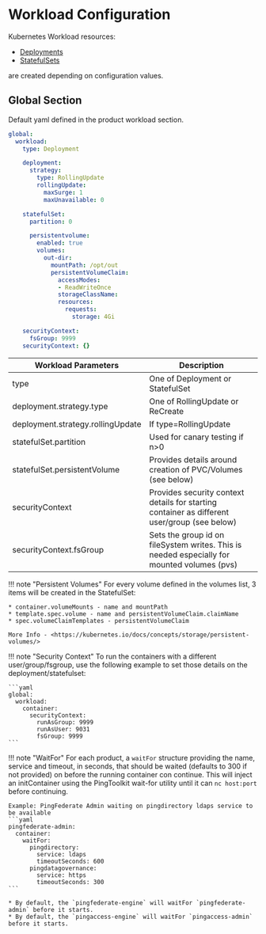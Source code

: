 # Workload Configuration

Kubernetes Workload resources:

* [Deployments](https://kubernetes.io/docs/concepts/workloads/controllers/deployment/)
* [StatefulSets](https://kubernetes.io/docs/concepts/workloads/controllers/statefulset/)

are created depending on configuration values.

## Global Section

Default yaml defined in the product workload section.

```yaml
global:
  workload:
    type: Deployment

    deployment:
      strategy:
        type: RollingUpdate
        rollingUpdate:
          maxSurge: 1
          maxUnavailable: 0

    statefulSet:
      partition: 0

      persistentvolume:
        enabled: true
        volumes:
          out-dir:
            mountPath: /opt/out
            persistentVolumeClaim:
              accessModes:
              - ReadWriteOnce
              storageClassName:
              resources:
                requests:
                  storage: 4Gi

    securityContext:
      fsGroup: 9999
    securityContext: {}
```

| Workload Parameters               | Description                                                                                  |
| --------------------------------- | -------------------------------------------------------------------------------------------- |
| type                              | One of Deployment or StatefulSet                                                             |
| deployment.strategy.type          | One of RollingUpdate or ReCreate                                                             |
| deployment.strategy.rollingUpdate | If type=RollingUpdate                                                                        |
| statefulSet.partition             | Used for canary testing if n>0                                                               |
| statefulSet.persistentVolume      | Provides details around creation of PVC/Volumes (see below)                                  |
| securityContext                   | Provides security context details for starting container as different user/group (see below) |
| securityContext.fsGroup           | Sets the group id on fileSystem writes.  This is needed especially for mounted volumes (pvs) |

!!! note "Persistent Volumes"
    For every volume defined in the volumes list, 3 items will be
    created in the StatefulSet:

    * container.volumeMounts - name and mountPath
    * template.spec.volume - name and persistentVolumeClaim.claimName
    * spec.volumeClaimTemplates - persistentVolumeClaim

    More Info - <https://kubernetes.io/docs/concepts/storage/persistent-volumes/>

!!! note "Security Context"
    To run the containers with a different user/group/fsgroup, use the following
    example to set those details on the deployment/statefulset:

    ```yaml
    global:
      workload:
        container:
          securityContext:
            runAsGroup: 9999
            runAsUser: 9031
            fsGroup: 9999
    ```

!!! note "WaitFor"
    For each product, a `waitFor` structure providing the name, service and timeout, in seconds,
    that should be waited (defaults to 300 if not provided) on before the running container con continue.  This
    will inject an initContainer using the PingToolkit wait-for utility until it
    can `nc host:port` before continuing.

    Example: PingFederate Admin waiting on pingdirectory ldaps service to be available
    ```yaml
    pingfederate-admin:
      container:
        waitFor:
          pingdirectory:
            service: ldaps
            timeoutSeconds: 600
          pingdatagovernance:
            service: https
            timeoutSeconds: 300
    ```

    * By default, the `pingfederate-engine` will waitFor `pingfederate-admin` before it starts.
    * By default, the `pingaccess-engine` will waitFor `pingaccess-admin` before it starts.